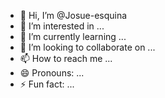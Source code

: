 - 👋 Hi, I’m @Josue-esquina
- 👀 I’m interested in ...
- 🌱 I’m currently learning ...
- 💞️ I’m looking to collaborate on ...
- 📫 How to reach me ...
- 😄 Pronouns: ...
- ⚡ Fun fact: ...

<!---
Josue-esquina/Josue-esquina is a ✨ special ✨ repository because its `README.md` (this file) appears on your GitHub profile.
You can click the Preview link to take a look at your changes.
--->

